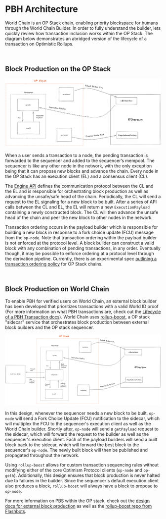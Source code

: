 # PBH Architecture 

World Chain is an OP Stack chain, enabling priority blockspace for humans through the World Chain Builder. In order to fully understand the builder, lets quickly review how transaction inclusion works within the OP Stack. The diagram below demonstrates an abridged version of the lifecycle of a transaction on Optimistic Rollups.

</br>

## Block Production on the OP Stack
![OP Stack Architecture](../../assets/op-stack.png)

When a user sends a transaction to a node, the pending transaction is forwarded to the sequencer and added to the sequencer’s mempool. The sequencer is like any other node in the network, with the only exception being that it can propose new blocks and advance the chain. Every node in the OP Stack has an execution client (EL) and a consensus client (CL).

The [Engine API](https://specs.optimism.io/protocol/exec-engine.html#engine-api) defines the communication protocol between the CL and the EL and is responsible for orchestrating block production as well as advancing the unsafe/safe head of the chain. Periodically, the CL will send a request to the EL signaling for a new block to be built. After a series of API calls between the CL and EL, the EL will return a new `ExecutionPayload` containing a newly constructed block. The CL will then advance the unsafe head of the chain and peer the new block to other nodes in the network.

Transaction ordering occurs in the payload builder which is responsible for building a new block in response to a fork choice update (FCU) message from the `op-node`. Note that transaction ordering within the payload builder is not enforced at the protocol level. A block builder can construct a valid block with any combination of pending transactions, in any order. Eventually though, it may be possible to enforce ordering at a protocol level through the derivation pipeline. Currently, there is an experimental spec [outlining a transaction ordering policy](https://github.com/ethereum-optimism/specs/blob/feat/tx-ordering-policy/specs/experimental/tx-ordering-policy.md#transaction-ordering-policy-1) for OP Stack chains.


</br>

## Block Production on World Chain
To enable PBH for verified users on World Chain, an external block builder has been developed that prioritizes transactions with a valid World ID proof (For more information on what PBH transactions are, check out the [Lifecycle of a PBH Transaction docs](./pbh_tx_lifecycle.md)). World Chain uses [rollup-boost](https://github.com/flashbots/rollup-boost), a OP stack "sidecar" service that orchestrates block production between external block builders and the OP stack sequencer.

![World Chain Builder Architecture](../../assets/pbh-op-stack.png)

In this design, whenever the sequencer needs a new block to be built, `op-node` will send a Fork Choice Update (FCU) notification to the sidecar, which will multiplex the FCU to the sequencer's execution client as well as the World Chain builder. Shortly after, `op-node` will send a `getPayload` request to the sidecar, which will forward the request to the builder as well as the sequencer's execution client. Each of the payload builders will send a built block back to the sidecar, which will forward the best block to the sequencer's `op-node`. The newly built block will then be published and propagated throughout the network. 

Using `rollup-boost` allows for custom transaction sequencing rules without modifying either of the core Optimism Protocol clients (`op-node` and `op-geth`). Additionally, this design ensures that block production is never halted due to failures in the builder. Since the sequencer's default execution client also produces a block, `rollup-boost` will always have a block to propose to `op-node`.


For more information on PBS within the OP stack, check out the [design docs for external block production](https://github.com/ethereum-optimism/design-docs/blob/main/protocol/external-block-production.md) as well as the [rollup-boost repo from Flashbots](https://github.com/flashbots/rollup-boost).

